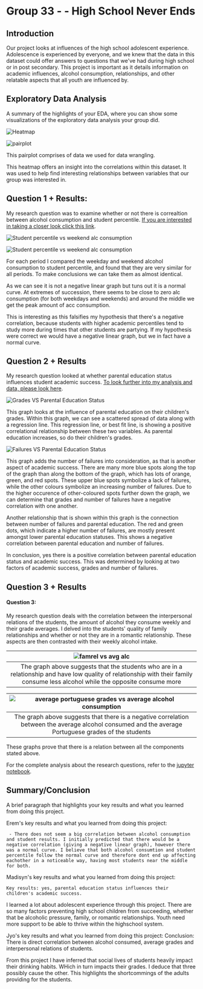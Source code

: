 # Group 33 - - High School Never Ends



## Introduction



Our project looks at influences of the high school adolescent experience. Adolescence is experienced by everyone, and we knew that the data in this dataset could offer answers to questions that we've had during high school or in post secondary. This project is important as it details information on academic influences, alcohol consumption, relationships, and other relatable aspects that all youth are influenced by.




## Exploratory Data Analysis



A summary of the highlights of your EDA, where you can show some visualizations of the exploratory data analysis your group did.



![Heatmap](images/Heatmap.png)

![pairplot](images/pairplotrel.png)

This pairplot comprises of data we used for data wrangling.



This heatmap offers an insight into the correlations within this dataset. It was used to help find interesting relationships between variables that our group was interested in.





## Question 1 + Results:

My research question was to examine whether or not there is correaltion between alcohol consumption and student percentile. [If you are interested in taking a closer look click this link](notebooks/analysis1.ipynb).



![Student percentile vs weekend alc consumption](images/EremWalcVstuPerc.png)

![Student percentile vs weekend alc consumption](images/EremDalcVstuPerc.png)



For each period I compared the weekday and weekend alcohol consumption to student percentile, and found that they are very similar for all periods. To make conclusions we can take them as almost identical.



As we can see it is not a negative linear  graph but tuns out it is a normal curve. At extremes of succession, there seems to be close to zero alc consumption (for both weekdays and weekends) and around the middle we get the peak amount of acc consumption.



This is interesting as this falsifies my hypothesis that there's a negative correlation, because students with higher academic percentiles tend to study more during times that other students are partying. If my hypothesis were correct we would have a negative linear graph, but we in fact have a normal curve. 



## Question 2 + Results


My research question looked at whether parental education status influences student academic success. [To look further into my analysis and data, please look here](notebooks/analysis2.ipynb).


![Grades VS Parental Education Status](images/MadiGradesVPedu.png)


This graph looks at the influence of parental education on their children's grades. Within this graph, we can see a scattered spread of data along with a regression line. This regression line, or best fit line, is showing a positive correlational relationship between these two variables. As parental education increases, so do their children's grades. 


![Failures VS Parental Education Status](images/Madijointplot.png)


This graph adds the number of failures into consideration, as that is another aspect of academic success. There are many more blue spots along the top of the graph than along the bottom of the graph, which has lots of orange, green, and red spots. These upper blue spots symbolize a lack of failures, while the other colours symbolize an increasing number of failures. Due to the higher occurence of other-coloured spots further down the graph, we can determine that grades and number of failures have a negative correlation with one another.


Another relationship that is shown within this graph is the connection between number of failures and parental education. The red and green dots, which indicate a higher number of failures, are mostly present amongst lower parental education statuses. This shows a negative correlation between parental education and number of failures.


In conclusion, yes there is a positive correlation between parental education status and academic success. This was determined by looking at two factors of academic success, grades and number of failures.





## Question 3 + Results

#### Question 3: 
My research question deals with the correlation between the interpersonal relations of the students, the amount of alcohol they consume weekly and their grade averages. I delved into the students' quality of family relationships and whether or not they are in a romantic relationship.  These aspects are then contrasted with their weekly alcohol intake. 

|![famrel vs avg alc](images/famrel_alc.png)|
|:--:|
|The graph above suggests that the students who are in a relationship and have low quality of relationship with their family consume less alcohol while the opposite consume more|


|![average portuguese grades vs average alcohol consumption](images/avggrade_avgalc.png)|
|:--:|
|The graph above suggests that there is a negative correlation between the average alcohol consumed and the average Portuguese grades of the students|

These graphs prove that there is a relation between all the components stated above. 

For the complete analysis about the research questions, refer to the [jupyter notebook](notebooks/analysis3.ipynb).

## Summary/Conclusion



 A brief paragraph that highlights your key results and what you learned from doing this project.

 

 Erem's key results and what you learned from doing this project:

     - There does not seem a big correlation between alcohol consumption and student results. I initially predicted that there would be a negative correlation (giving a negative linear graph), however there was a normal curve. I believe that both alcohol consumtion and student percentile follow the normal curve and therefore dont end up affecting eachother in a noticeable way, having most students near the middle for both.


 Madisyn's key results and what you learned from doing this project:

    Key results: yes, parental education status influences their children's academic success.   

 I learned a lot about adolescent experience through this project. There are so many factors preventing high school children from succeeding, whether that be alcoholic pressure, family, or romantic relationships. Youth need more support to be able to thrive within the highschool system.

 Jyo's key results and what you learned from doing this project: Conclusion: There is direct correlation between alcohol consumed, average grades and interpersonal relations of students. 

From this project I have inferred that social lives of students heavily impact their drinking habits. WHich in turn impacts their grades. I deduce that three possibly cause the other. This highlights the shortcommings of the adults providing for the students.


